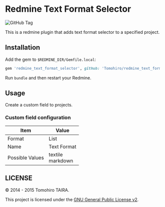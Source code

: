 Redmine Text Format Selector
================================================================================

![GitHub Tag](https://img.shields.io/github/tag/Tomohiro/redmine_text_format_selector.svg)

This is a redmine plugin that adds text format selector to a specified project.


Installation
--------------------------------------------------------------------------------

Add the gem to `$REDMINE_DIR/Gemfile.local`:

```ruby
gem 'redmine_text_format_selector', github: 'Tomohiro/redmine_text_format_selector'
```

Run `bundle` and then restart your Redmine.


Usage
--------------------------------------------------------------------------------

Create a custom field to projects.

### Custom field configuration

Item            | Value
--------------- | --------------------------------------------------------------
Format          | List
Name            | Text Format
Possible Values | textile<br>markdown


LICENSE
--------------------------------------------------------------------------------

&copy; 2014 - 2015 Tomohiro TAIRA.

This project is licensed under the [GNU General Public License v2](http://www.gnu.org/licenses/old-licenses/gpl-2.0.html).
